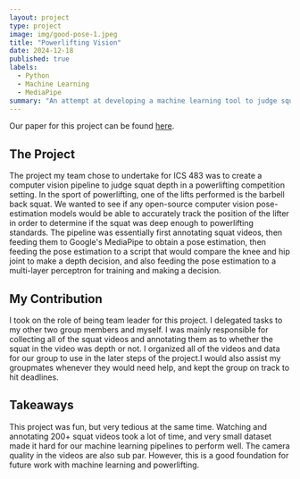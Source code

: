 ```yaml
---
layout: project
type: project
image: img/good-pose-1.jpeg
title: "Powerlifting Vision"
date: 2024-12-18
published: true
labels:
  - Python
  - Machine Learning
  - MediaPipe
summary: "An attempt at developing a machine learning tool to judge squat depth in powerlifting competitions."
---
```


Our paper for this project can be found <a href="../pdf/plvision.pdf">here</a>.

## The Project
The project my team chose to undertake for ICS 483 was to create a computer vision pipeline to judge squat depth in a powerlifting competition setting. In the sport of powerlifting, one of the lifts performed is the barbell back squat. We wanted to see if any open-source computer vision pose-estimation models would be able to accurately track the position of the lifter in order to determine if the squat was deep enough to powerlifting standards. The pipeline was essentially first annotating squat videos, then feeding them to Google's MediaPipe to obtain a pose estimation, then feeding the pose estimation to a script that would compare the knee and hip joint to make a depth decision, and also feeding the pose estimation to a multi-layer perceptron for training and making a decision. 

## My Contribution
I took on the role of being team leader for this project. I delegated tasks to my other two group members and myself. I was mainly responsible for collecting all of the squat videos and annotating them as to whether the squat in the video was depth or not. I organized all of the videos and data for our group to use in the later steps of the project.I would also assist my groupmates whenever they would need help, and kept the group on track to hit deadlines. 

## Takeaways
This project was fun, but very tedious at the same time. Watching and annotating 200+ squat videos took a lot of time, and very small dataset made it hard for our machine learning pipelines to perform well. The camera quality in the videos are also sub par. However, this is a good foundation for future work with machine learning and powerlifting. 